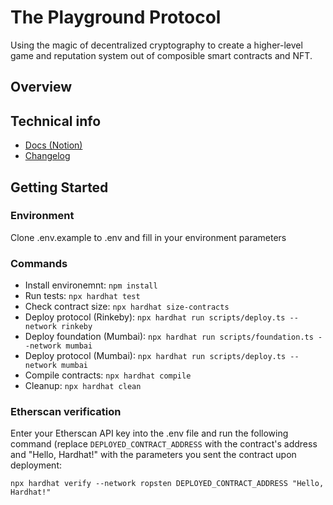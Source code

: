 # The Playground Protocol 


Using the magic of decentralized cryptography to create a higher-level game and reputation system out of composible smart contracts and NFT.

## Overview



## Technical info

- [Docs (Notion)](https://www.notion.so/yourjustice/Smart-Contracts-b9b89738497647b4beb3c353284f49b1)
- [Changelog](https://github.com/YourJustice-Live/Excalibur/releases)

## Getting Started

### Environment

Clone .env.example to .env and fill in your environment parameters

### Commands

- Install environemnt: `npm install`
- Run tests: `npx hardhat test`
- Check contract size: `npx hardhat size-contracts`
- Deploy protocol (Rinkeby): `npx hardhat run scripts/deploy.ts --network rinkeby`
- Deploy foundation (Mumbai): `npx hardhat run scripts/foundation.ts --network mumbai`
- Deploy protocol (Mumbai): `npx hardhat run scripts/deploy.ts --network mumbai`
- Compile contracts: `npx hardhat compile`
- Cleanup: `npx hardhat clean`

### Etherscan verification

Enter your Etherscan API key into the .env file and run the following command 
(replace `DEPLOYED_CONTRACT_ADDRESS` with the contract's address and "Hello, Hardhat!" with the parameters you sent the contract upon deployment:

```shell
npx hardhat verify --network ropsten DEPLOYED_CONTRACT_ADDRESS "Hello, Hardhat!"
```
